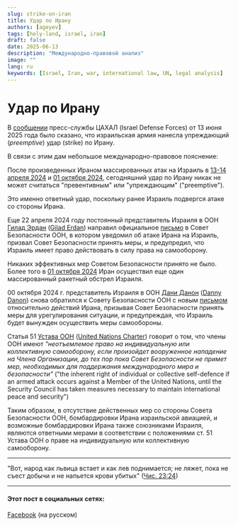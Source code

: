 ```yaml
---
slug: strike-on-iran
title: Удар по Ирану
authors: [ageyev]
tags: [holy-land, israel, iran]
draft: false
date: 2025-06-13
description: "Международно-правовой анализ"
image: ""
lang: ru
keywords: [Israel, Iran, war, international law, UN, legal analysis]
---
```


# Удар по Ирану 

В [сообщении](https://x.com/IDF/status/1933324595471454495) пресс-службы ЦАХАЛ (Israel Defense Forces) от 13 июня 2025 года было сказано, что израильская армия нанесла упреждающий (*preemptive*) удар (strike) по Ирану. 

В связи с этим дам небольшое международно-правовое пояснение:
<!-- truncate -->

После произведенных Ираном массированных атак на Израиль в [13-14 апреля 2024](https://en.wikipedia.org/wiki/April_2024_Iranian_strikes_on_Israel) и [01 октября 2024](https://en.wikipedia.org/wiki/October_2024_Iranian_strikes_on_Israel), сегодняшний удар по Ирану никак не может считаться "превентивным" или "упреждающим" ("preemptive").

Это именно ответный удар, поскольку ранее Израиль подвергся атаке со стороны Ирана.

Еще 22 апреля 2024 году постоянный представитель Израиля в ООН [Гилад Эрдан](https://ru.wikipedia.org/wiki/%D0%AD%D1%80%D0%B4%D0%B0%D0%BD,_%D0%93%D0%B8%D0%BB%D0%B0%D0%B4) ([Gilad Erdan](https://en.wikipedia.org/wiki/Gilad_Erdan)) направил официальное [письмо](https://digitallibrary.un.org/record/4045365) в Совет Безопасности ООН, в котором уведомил об атаке Ирана на Израиль, призвал Совет Безопасности принять меры, и предупредил, что Израиль имеет право действовать в силу права на самооборону.

Никаких эффективных мер Советом Безопасности принято не было. Более того в [01 октября 2024](https://en.wikipedia.org/wiki/October_2024_Iranian_strikes_on_Israel)  Иран осуществил еще один массированный ракетный обстрел Израиля. 

00 октября 2024 г. представитель Израиля в ООН [Дани Данон](https://ru.wikipedia.org/wiki/%D0%94%D0%B0%D0%BD%D0%BE%D0%BD,_%D0%94%D0%B0%D0%BD%D0%B8) ([Danny Danon](https://en.wikipedia.org/wiki/Danny_Danon)) снова обратился к Совету Безопасности ООН с новым [письмом](https://digitallibrary.un.org/record/4063563) относительно действий Ирана, призывая Совет Безопасности принять меры для урегулирования ситуации, и предупреждая, что Израиль будет вынужден осуществить меры самообороны. 

Статья 51 [Устава ООН](https://www.un.org/ru/about-us/un-charter/chapter-7) ([United Nations Charter](https://www.un.org/en/about-us/un-charter/chapter-7)) говорит о том, что члены ООН имеют *"неотъемлемое право на индивидуальную или коллективную самооборону, если произойдет вооруженное нападение на Члена Организации, до тех пор пока Совет Безопасности не примет мер, необходимых для поддержания международного мира и безопасности"* ("the inherent right of individual or collective self-defence if an armed attack occurs against a Member of the United Nations, until the Security Council has taken measures necessary to maintain international peace and security") 


Таким образом, в отсутствие действенных мер со стороны Совета Безопасности ООН, бомбардировки Ирана израильской авиацией, и возможные бомбардировки Ирана также союзниками Израиля, являются ответными мерами в соответствии с положениями ст. 51 Устава ООН о праве на индивидуальную или коллективную самооборону.

---- 

"Вот, народ как львица встает и как лев поднимается; не ляжет, пока не съест добычи и не напьется крови убитых"
([Чис. 23:24](https://ru.wikisource.org/wiki/%D0%A7%D0%B8%D1%81%D0%BB%D0%B0#23:24))

--- 

#### Этот пост в социальных сетях: 

[Facebook](https://www.facebook.com/viktor.ageyev/posts/pfbid035UdBWTQNNwu7kaymT22gKphsmD1EpLVp5sjFFftMmQxUwkc5phSju5F18PFdzgYUl) (на русском) 






